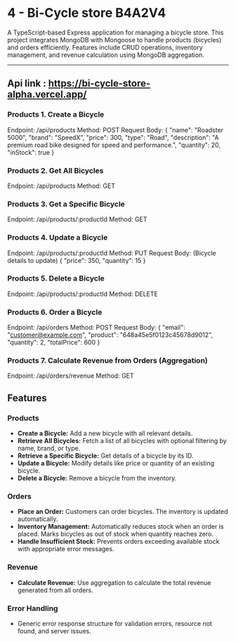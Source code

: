 # 4 - Bi-Cycle store B4A2V4

A TypeScript-based Express application for managing a bicycle store. This project integrates MongoDB with Mongoose to handle products (bicycles) and orders efficiently. Features include CRUD operations, inventory management, and revenue calculation using MongoDB aggregation.

---


## Api link : https://bi-cycle-store-alpha.vercel.app/

### Products 1. Create a Bicycle
Endpoint: /api/products
Method: POST
Request Body:
{
  "name": "Roadster 5000",
  "brand": "SpeedX",
  "price": 300,
  "type": "Road",
  "description": "A premium road bike designed for speed and performance.",
  "quantity": 20,
  "inStock": true
}

### Products 2. Get All Bicycles
Endpoint: /api/products
Method: GET

### Products 3. Get a Specific Bicycle
Endpoint: /api/products/:productId
Method: GET

### Products 4. Update a Bicycle
Endpoint: /api/products/:productId
Method: PUT
Request Body: (Bicycle details to update)
{
  "price": 350,
  "quantity": 15
}

### Products 5. Delete a Bicycle
Endpoint: /api/products/:productId
Method: DELETE

### Products 6. Order a Bicycle
Endpoint: /api/orders
Method: POST
Request Body:
{
  "email": "customer@example.com",
  "product": "648a45e5f0123c45678d9012",
  "quantity": 2,
  "totalPrice": 600
}

### Products 7. Calculate Revenue from Orders (Aggregation)
Endpoint: /api/orders/revenue
Method: GET

## Features

### Products
- **Create a Bicycle:** Add a new bicycle with all relevant details.
- **Retrieve All Bicycles:** Fetch a list of all bicycles with optional filtering by name, brand, or type.
- **Retrieve a Specific Bicycle:** Get details of a bicycle by its ID.
- **Update a Bicycle:** Modify details like price or quantity of an existing bicycle.
- **Delete a Bicycle:** Remove a bicycle from the inventory.

### Orders
- **Place an Order:** Customers can order bicycles. The inventory is updated automatically.
- **Inventory Management:** Automatically reduces stock when an order is placed. Marks bicycles as out of stock when quantity reaches zero.
- **Handle Insufficient Stock:** Prevents orders exceeding available stock with appropriate error messages.

### Revenue
- **Calculate Revenue:** Use aggregation to calculate the total revenue generated from all orders.

### Error Handling
- Generic error response structure for validation errors, resource not found, and server issues.

